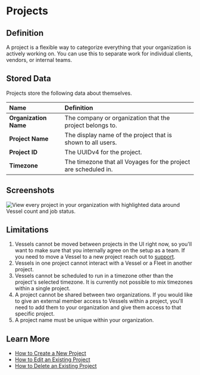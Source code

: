 # Projects

## Definition

A project is a flexible way to categorize everything that your organization is actively working on. You can use this to separate work for individual clients, vendors, or internal teams.

## Stored Data

Projects store the following data about themselves. 

| Name | Definition |
| :--- | :--- |
| **Organization Name** | The company or organization that the project belongs to. |
| **Project Name** | The display name of the project that is shown to all users. |
| **Project ID** | The UUIDv4 for the project. |
| **Timezone** | The timezone that all Voyages for the project are scheduled in. |

## Screenshots

![View every project in your organization with highlighted data around Vessel count and job status.](../.gitbook/assets/image%20%2815%29.png)

## Limitations

1. Vessels cannot be moved between projects in the UI right now, so you'll want to make sure that you internally agree on the setup as a team. If you need to move a Vessel to a new project reach out to [support](mailto:support@shipyardapp.com).
2. Vessels in one project cannot interact with a Vessel or a Fleet in another project.
3. Vessels cannot be scheduled to run in a timezone other than the project's selected timezone. It is currently not possible to mix timezones within a single project.
4. A project cannot be shared between two organizations. If you would like to give an external member access to Vessels within a project, you'll need to add them to your organization and give them access to that specific project.
5. A project name must be unique within your organization.

## Learn More

* [How to Create a New Project](../how-tos/projects/how-to-create-a-new-project.md)
* [How to Edit an Existing Project](../how-tos/projects/how-to-edit-an-existing-project.md)
* [How to Delete an Existing Project](../how-tos/projects/how-to-delete-an-existing-project.md)


